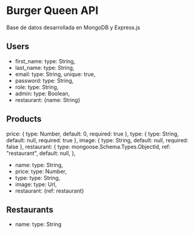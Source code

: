 # Burger Queen API

Base de datos desarrollada en MongoDB y Express.js


## Users

- first_name: type: String,
- last_name: type: String,
- email: type: String, unique: true,
- password: type: String,
- role: type: String,
- admin: type: Boolean,
- restaurant: {name: String}

## Products


  price: { type: Number, default: 0, required: true },
  type: { type: String, default: null, required: true },
  image: { type: String, default: null, required: false },
  restaurant: {
    type: mongoose.Schema.Types.ObjectId,
    ref: "restaurant",
    default: null,
  },
- name: type: String,
- price: type: Number,
- type: type: String,
- image: type: Url,
- restaurant: {ref: restaurant}

## Restaurants

- name: type: String
